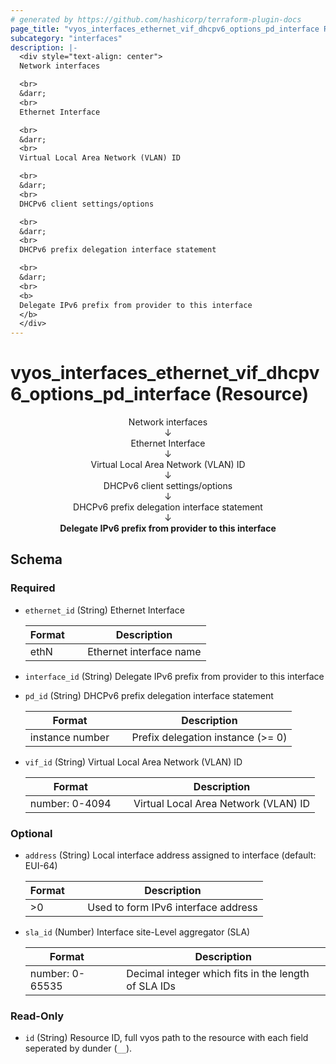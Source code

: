 ```yaml
---
# generated by https://github.com/hashicorp/terraform-plugin-docs
page_title: "vyos_interfaces_ethernet_vif_dhcpv6_options_pd_interface Resource - vyos"
subcategory: "interfaces"
description: |-
  <div style="text-align: center">
  Network interfaces

  <br>
  &darr;
  <br>
  Ethernet Interface

  <br>
  &darr;
  <br>
  Virtual Local Area Network (VLAN) ID

  <br>
  &darr;
  <br>
  DHCPv6 client settings/options

  <br>
  &darr;
  <br>
  DHCPv6 prefix delegation interface statement

  <br>
  &darr;
  <br>
  <b>
  Delegate IPv6 prefix from provider to this interface
  </b>
  </div>
---
```


# vyos_interfaces_ethernet_vif_dhcpv6_options_pd_interface (Resource)

<div style="text-align: center">
Network interfaces

<br>
&darr;
<br>
Ethernet Interface

<br>
&darr;
<br>
Virtual Local Area Network (VLAN) ID

<br>
&darr;
<br>
DHCPv6 client settings/options

<br>
&darr;
<br>
DHCPv6 prefix delegation interface statement

<br>
&darr;
<br>
<b>
Delegate IPv6 prefix from provider to this interface
</b>
</div>



<!-- schema generated by tfplugindocs -->
## Schema

### Required

- `ethernet_id` (String) Ethernet Interface

    |  Format &emsp; | Description  |
    |----------|---------------|
    |  ethN  &emsp; |  Ethernet interface name  |
- `interface_id` (String) Delegate IPv6 prefix from provider to this interface
- `pd_id` (String) DHCPv6 prefix delegation interface statement

    |  Format &emsp; | Description  |
    |----------|---------------|
    |  instance number  &emsp; |  Prefix delegation instance (>= 0)  |
- `vif_id` (String) Virtual Local Area Network (VLAN) ID

    |  Format &emsp; | Description  |
    |----------|---------------|
    |  number: 0-4094  &emsp; |  Virtual Local Area Network (VLAN) ID  |

### Optional

- `address` (String) Local interface address assigned to interface (default: EUI-64)

    |  Format &emsp; | Description  |
    |----------|---------------|
    |  >0  &emsp; |  Used to form IPv6 interface address  |
- `sla_id` (Number) Interface site-Level aggregator (SLA)

    |  Format &emsp; | Description  |
    |----------|---------------|
    |  number: 0-65535  &emsp; |  Decimal integer which fits in the length of SLA IDs  |

### Read-Only

- `id` (String) Resource ID, full vyos path to the resource with each field seperated by dunder (`__`).
